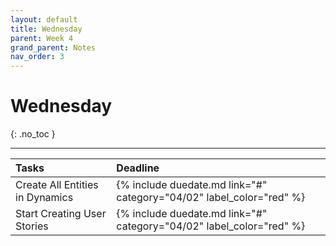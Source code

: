 ```yaml
---
layout: default
title: Wednesday
parent: Week 4
grand_parent: Notes
nav_order: 3
---
```


# Wednesday
{: .no_toc }

---

| Tasks                               | Deadline                                                               |
|:------------------------------------|:-----------------------------------------------------------------------|
| Create All Entities in Dynamics     | {% include duedate.md link="#" category="04/02" label_color="red" %} |
| Start Creating User Stories         | {% include duedate.md link="#" category="04/02" label_color="red" %} |